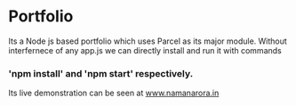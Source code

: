 # Portfolio
Its a Node js based portfolio which uses Parcel as its major module.
Without interfernece of any app.js we can directly install and run it with commands 
### 'npm install'     and   'npm start'  respectively.

Its live demonstration can be seen at www.namanarora.in
